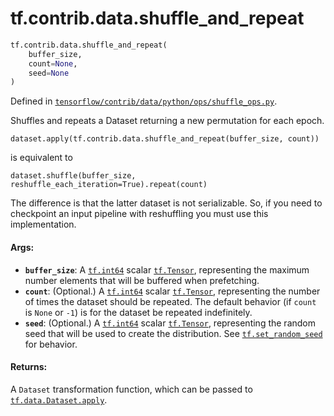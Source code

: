 <div itemscope itemtype="http://developers.google.com/ReferenceObject">
<meta itemprop="name" content="tf.contrib.data.shuffle_and_repeat" />
<meta itemprop="path" content="Stable" />
</div>

# tf.contrib.data.shuffle_and_repeat

``` python
tf.contrib.data.shuffle_and_repeat(
    buffer_size,
    count=None,
    seed=None
)
```



Defined in [`tensorflow/contrib/data/python/ops/shuffle_ops.py`](https://www.tensorflow.org/code/tensorflow/contrib/data/python/ops/shuffle_ops.py).

Shuffles and repeats a Dataset returning a new permutation for each epoch.

`dataset.apply(tf.contrib.data.shuffle_and_repeat(buffer_size, count))`

is equivalent to

`dataset.shuffle(buffer_size, reshuffle_each_iteration=True).repeat(count)`

The difference is that the latter dataset is not serializable. So,
if you need to checkpoint an input pipeline with reshuffling you must use
this implementation.

#### Args:

* <b>`buffer_size`</b>: A <a href="../../../tf/int64.md"><code>tf.int64</code></a> scalar <a href="../../../tf/Tensor.md"><code>tf.Tensor</code></a>, representing the
    maximum number elements that will be buffered when prefetching.
* <b>`count`</b>: (Optional.) A <a href="../../../tf/int64.md"><code>tf.int64</code></a> scalar <a href="../../../tf/Tensor.md"><code>tf.Tensor</code></a>, representing the
    number of times the dataset should be repeated. The default behavior
    (if `count` is `None` or `-1`) is for the dataset be repeated
    indefinitely.
* <b>`seed`</b>: (Optional.) A <a href="../../../tf/int64.md"><code>tf.int64</code></a> scalar <a href="../../../tf/Tensor.md"><code>tf.Tensor</code></a>, representing the
    random seed that will be used to create the distribution. See
    <a href="../../../tf/set_random_seed.md"><code>tf.set_random_seed</code></a> for behavior.


#### Returns:

A `Dataset` transformation function, which can be passed to
<a href="../../../tf/data/Dataset.md#apply"><code>tf.data.Dataset.apply</code></a>.